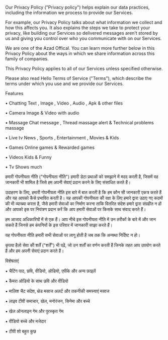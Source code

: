 Our Privacy Policy ("Privacy policy") helps explain our data practices, including the information we process to provide our Services.

For example, our Privacy Policy talks about what information we collect and how this affects you. It also explains the steps we take to protect your privacy, like building our Services so delivered messages aren’t stored by us and giving you control over who you communicate with on our Services.

We are one of the Azad Offical. You can learn more further below in this Privacy Policy about the ways in which we share information across this family of companies.

This Privacy Policy applies to all of our Services unless specified otherwise.

Please also read Hello Terms of Service ("Terms"), which describe the terms under which you use and we provide our Services.

Features

• Chatting
   Text , Image , Video , Audio , Apk & other files

• Camera
   Image & Video with audio

• Massage 
   Chat message , Thread massage alert & Technical problems massage

• Live tv
   News , Sports , Entertainment , Movies & Kids

• Games
   Online games & Rewarded games

• Videos
   Kids & Funny

• Tv Shows 
    much

हमारी गोपनीयता नीति ("गोपनीयता नीति") हमारी डेटा प्रथाओं को समझाने में मदद करती है, जिसमें वह जानकारी भी शामिल है जिसे हम अपनी सेवाएं प्रदान करने के लिए संसाधित करते हैं।

उदाहरण के लिए, हमारी गोपनीयता नीति इस बारे में बात करती है कि हम कौन सी जानकारी एकत्र करते हैं और यह आपको कैसे प्रभावित करती है। यह आपकी गोपनीयता की रक्षा के लिए हमारे द्वारा उठाए गए कदमों की भी व्याख्या करता है, जैसे हमारी सेवाओं का निर्माण करना ताकि वितरित संदेश हमारे द्वारा संग्रहीत न हों और आपको इस पर नियंत्रण प्रदान करें कि आप हमारी सेवाओं पर किसके साथ संवाद करते हैं।

हम आजाद अधिकारियों में से एक हैं। आप नीचे इस गोपनीयता नीति में उन तरीकों के बारे में और जान सकते हैं जिनसे हम कंपनियों के इस परिवार में जानकारी साझा करते हैं।

यह गोपनीयता नीति हमारी सभी सेवाओं पर लागू होती है जब तक कि अन्यथा निर्दिष्ट न हो।

कृपया हैलो सेवा की शर्तें ("शर्तें") भी पढ़ें, जो उन शर्तों का वर्णन करती हैं जिनके तहत आप उपयोग करते हैं और हम अपनी सेवाएं प्रदान करते हैं।

विशेषताएं

• चैटिंग
   पाठ, छवि, वीडियो, ऑडियो, एपीके और अन्य फ़ाइलें

• कैमरा
   ऑडियो के साथ छवि और वीडियो

• मालिश
   चैट संदेश, थ्रेड मसाज अलर्ट और तकनीकी समस्याएं मसाज

• लाइव टीवी
   समाचार, खेल, मनोरंजन, सिनेमा और बच्चे

• खेल
   ऑनलाइन गेम और पुरस्कृत गेम

• वीडियो
   बच्चे और मजेदार

• टीवी शो
    बहुत कुछ
